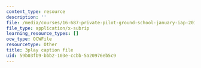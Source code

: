 ```yaml
---
content_type: resource
description: ''
file: /media/courses/16-687-private-pilot-ground-school-january-iap-2019/59b03fb9bbb2103eccbb5a20976eb5c9_s67DO7fFM14.srt
file_type: application/x-subrip
learning_resource_types: []
ocw_type: OCWFile
resourcetype: Other
title: 3play caption file
uid: 59b03fb9-bbb2-103e-ccbb-5a20976eb5c9
---
```

